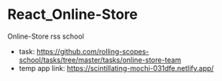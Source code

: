 # React_Online-Store
Online-Store rss school 
- task: https://github.com/rolling-scopes-school/tasks/tree/master/tasks/online-store-team
- temp app link: https://scintillating-mochi-031dfe.netlify.app/
